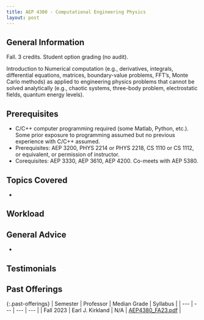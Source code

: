 ```yaml
---
title: AEP 4380 - Computational Engineering Physics
layout: post
---
```


<link rel="stylesheet" href="/main.css">

## General Information

Fall. 3 credits. Student option grading (no audit).

Introduction to Numerical computation (e.g., derivatives, integrals, differential equations, matrices, boundary-value problems, 
FFT’s, Monte Carlo methods) as applied to engineering physics problems that cannot be solved analytically (e.g., chaotic systems,
three-body problem, electrostatic fields, quantum energy levels).


## Prerequisites
  -  C/C++ computer programming required (some Matlab, Python, etc.). Some prior exposure to programming assumed but no previous experience with C/C++ assumed.
  - Prerequisites: AEP 3200, PHYS 2214 or PHYS 2218, CS 1110 or CS 1112, or equivalent, or permission of instructor. 
  - Corequisites: AEP 3330, AEP 3610, AEP 4200. Co-meets with AEP 5380. 


## Topics Covered

  - 

## Workload



## General Advice

  - 

## Testimonials



## Past Offerings

{:.past-offerings}
| Semester | Professor | Median Grade | Syllabus |
| --- | --- | --- | --- |
| Fall 2023 | Earl J. Kirkland | N/A | <a href="/syllabi/AEP4380_FA23.pdf">AEP4380_FA23.pdf</a> |
